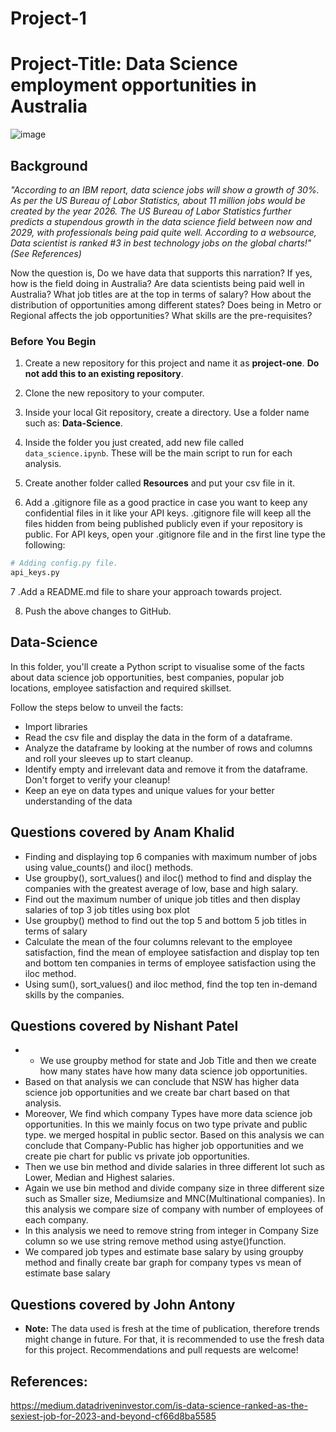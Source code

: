 # Project-1

# Project-Title: Data Science employment opportunities in Australia

![image](https://user-images.githubusercontent.com/109832565/190567544-cf01d579-eb63-4f88-a4e2-c3a6665e6c0c.png)


## Background

_"According to an IBM report, data science jobs will show a growth of 30%. As per the US Bureau of Labor Statistics, about 11 million jobs would be created by the year 2026. The US Bureau of Labor Statistics further predicts a stupendous growth in the data science field between now and 2029, with professionals being paid quite well. According to a websource, Data scientist is ranked #3 in best technology jobs on the global charts!"(See References)_

Now the question is, Do we have data that supports this narration? If yes, how is the field doing in Australia? Are data scientists being paid well in Australia? What job titles are at the top in terms of salary? How about the distribution of opportunities among different states? Does being in Metro or Regional affects the job opportunities? What skills are the pre-requisites? 

### Before You Begin

1. Create a new repository for this project and name it as **project-one**. 
   **Do not add this to an existing repository**.

2. Clone the new repository to your computer.

3. Inside your local Git repository, create a directory. Use a folder name such as: **Data-Science**.

4. Inside the folder you just created, add new file called `data_science.ipynb`. These will be the main script to run for each analysis.

5. Create another folder called **Resources** and put your csv file in it.

6. Add a .gitignore file as a good practice in case you want to keep any confidential files in it like your API keys. .gitignore file will keep all the files hidden from being published publicly even if your repository is public. For API keys, open your .gitignore file and in the first line type the following:

```python
# Adding config.py file.
api_keys.py
```

7 .Add a README.md file to share your approach towards project.

8. Push the above changes to GitHub.

## Data-Science

In this folder, you'll create a Python script to visualise some of the facts about data science job opportunities, best companies, popular job locations, employee satisfaction and required skillset.

Follow the steps below to unveil the facts:

- Import libraries
- Read the csv file and display the data in the form of a dataframe.
- Analyze the dataframe by looking at the number of rows and columns and roll your sleeves up to start cleanup.
- Identify empty and irrelevant data and remove it from the dataframe. Don't forget to verify your cleanup!
- Keep an eye on data types and unique values for your better understanding of the data

## Questions covered by Anam Khalid
- Finding and displaying top 6 companies with maximum number of jobs using value_counts() and iloc() methods.
- Use groupby(), sort_values() and iloc() method to find and display the companies with the greatest average of low, base and high salary.
- Find out the maximum number of unique job titles and then display salaries of top 3 job titles using box plot
- Use groupby() method to find out the top 5 and bottom 5 job titles in terms of salary
- Calculate the mean of the four columns relevant to the employee satisfaction, find the mean of employee satisfaction and display top ten and bottom ten companies in terms of employee satisfaction using the iloc method.
- Using sum(), sort_values() and iloc method, find the top ten in-demand skills by the companies.

## Questions covered by Nishant Patel
- - We use groupby method for state and Job Title and then we create how many states have how many data science job opportunities. 
- Based on that analysis we can conclude that NSW has higher data science job opportunities and we create bar chart based on that analysis.
- Moreover, We find which company Types have more data science job opportunities. In this we mainly focus on two type private and public type. we merged hospital in public sector. Based on this analysis we can conclude that Company-Public has higher job opportunities and we create pie chart for public vs private job opportunities.
- Then we use bin method and divide salaries in three different lot such as Lower, Median and Highest salaries.
- Again we use bin method and divide company size in three different size such as Smaller size, Mediumsize and MNC(Multinational companies). In this analysis we compare size of company with number of employees of each company. 
- In this analysis we need to remove string from integer in Company Size column so we use string remove method using astye()function.
- We compared job types and estimate base salary by using groupby method and finally create bar graph for company types vs mean of estimate base salary 

## Questions covered by John Antony

- **Note:** The data used is fresh at the time of publication, therefore trends might change in future. For that, it is recommended to use the fresh data for this project. Recommendations and pull requests are welcome!
 
## References:
https://medium.datadriveninvestor.com/is-data-science-ranked-as-the-sexiest-job-for-2023-and-beyond-cf66d8ba5585

